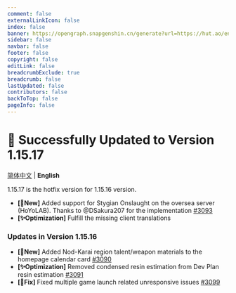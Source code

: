 ```yaml
---
comment: false
externalLinkIcon: false
index: false
banner: https://opengraph.snapgenshin.cn/generate?url=https://hut.ao/en/statements/update-log.html
sidebar: false
navbar: false
footer: false
copyright: false
editLink: false
breadcrumbExclude: true
breadcrumb: false
lastUpdated: false
contributors: false
backToTop: false
pageInfo: false
---
```


# 🎉 Successfully Updated to Version 1.15.17

[简体中文](/zh/statements/latest.html) | **English**

1.15.17 is the hotfix version for 1.15.16 version.

- **[🎉New]** Added support for Stygian Onslaught on the oversea server (HoYoLAB). Thanks to @DSakura207 for the implementation [#3093](https://github.com/DGP-Studio/Snap.Hutao/issues/3093)
- **[✨Optimization]** Fulfill the missing client translations

### Updates in Version 1.15.16

- **[🎉New]** Added Nod-Karai region talent/weapon materials to the homepage calendar card [#3090](https://github.com/DGP-Studio/Snap.Hutao/issues/3090)
- **[✨Optimization]** Removed condensed resin estimation from Dev Plan resin estimation [#3091](https://github.com/DGP-Studio/Snap.Hutao/issues/3091)
- **[🔨Fix]** Fixed multiple game launch related unresponsive issues [#3099](https://github.com/DGP-Studio/Snap.Hutao/issues/3099)